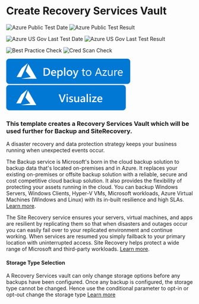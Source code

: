 # Create Recovery Services Vault

![Azure Public Test Date](https://azurequickstartsservice.blob.core.windows.net/badges/101-recovery-services-vault-create/PublicLastTestDate.svg)
![Azure Public Test Result](https://azurequickstartsservice.blob.core.windows.net/badges/101-recovery-services-vault-create/PublicDeployment.svg)

![Azure US Gov Last Test Date](https://azurequickstartsservice.blob.core.windows.net/badges/101-recovery-services-vault-create/FairfaxLastTestDate.svg)
![Azure US Gov Last Test Result](https://azurequickstartsservice.blob.core.windows.net/badges/101-recovery-services-vault-create/FairfaxDeployment.svg)

![Best Practice Check](https://azurequickstartsservice.blob.core.windows.net/badges/101-recovery-services-vault-create/BestPracticeResult.svg)
![Cred Scan Check](https://azurequickstartsservice.blob.core.windows.net/badges/101-recovery-services-vault-create/CredScanResult.svg)

[![Deploy To Azure](https://raw.githubusercontent.com/Azure/azure-quickstart-templates/master/1-CONTRIBUTION-GUIDE/images/deploytoazure.svg?sanitize=true)](https://portal.azure.com/#create/Microsoft.Template/uri/https%3A%2F%2Fraw.githubusercontent.com%2FAzure%2Fazure-quickstart-templates%2Fmaster%2F101-recovery-services-vault-create%2Fazuredeploy.json)
[![Visualize](https://raw.githubusercontent.com/Azure/azure-quickstart-templates/master/1-CONTRIBUTION-GUIDE/images/visualizebutton.svg?sanitize=true)](http://armviz.io/#/?load=https%3A%2F%2Fraw.githubusercontent.com%2FAzure%2Fazure-quickstart-templates%2Fmaster%2F101-recovery-services-vault-create%2Fazuredeploy.json)

### This template creates a Recovery Services Vault which will be used further for Backup and SiteRecovery.

A disaster recovery and data protection strategy keeps your business running
when unexpected events occur.

The Backup service is Microsoft's born in the cloud backup solution to backup
data that's located on-premises and in Azure. It replaces your existing
on-premises or offsite backup solution with a reliable, secure and cost
competitive cloud backup solution. It also provides the flexibility of
protecting your assets running in the cloud. You can backup Windows Servers,
Windows Clients, Hyper-V VMs, Microsoft workloads, Azure Virtual Machines
(Windows and Linux) with its in-built resilience and high SLAs.
[Learn more](http://aka.ms/backup-learn-more/).

The Site Recovery service ensures your servers, virtual machines, and apps are
resilient by replicating them so that when disasters and outages occur you can
easily fail over to your replicated environment and continue working. When
services are resumed you simply failback to your primary location with
uninterrupted access. Site Recovery helps protect a wide range of Microsoft and
third-party workloads. [Learn more](http://aka.ms/asr-learn-more/).

#### Storage Type Selection

A Recovery Services vault can only change storage options before any backups
have been configured. Once any backup is configured, the storage type cannot be
changed. Hence use the conditional parameter to opt-in or opt-out change the
storage type
[Learn more](https://docs.microsoft.com/en-us/azure/backup/backup-azure-backup-faq#can-i-change-from-grs-to-lrs-after-a-backup)
